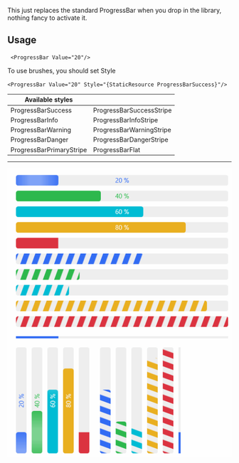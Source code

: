 This just replaces the standard ProgressBar when you drop in the library, nothing fancy to activate it. 

## Usage
```
 <ProgressBar Value="20"/>
```
To use brushes, you should set Style
```
<ProgressBar Value="20" Style="{StaticResource ProgressBarSuccess}"/>
```
| Available styles         |                          |
| ------------------------ | ------------------------ |
| ProgressBarSuccess       | ProgressBarSuccessStripe |
| ProgressBarInfo          | ProgressBarInfoStripe    |
| ProgressBarWarning       | ProgressBarWarningStripe |
| ProgressBarDanger        | ProgressBarDangerStripe  |
| ProgressBarPrimaryStripe | ProgressBarFlat          |

***

![](https://github.com/HandyOrg/HandyOrgResource/blob/master/HandyControl/Resources/ProgressBar.gif)